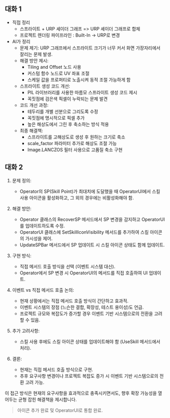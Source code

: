 ## 대화 1
- 직접 정리 
	- 스프라이트 + URP 셰이더 그래프 => URP 셰이더 그래프로 합체
	- 프로젝트 렌더링 파이프라인 : Built-In -> URP로 변경
- AI가 정리
	- 문제 제기: URP 그래프에서 스프라이트 크기가 너무 커서 화면 가장자리에서 잘리는 문제 발생.
	- 해결 방안 제시:
	    - Tiling and Offset 노드 사용
	    - 커스텀 함수 노드로 UV 좌표 조절
	    - 스케일 값을 프로퍼티로 노출시켜 동적 조절 가능하게 함
	- 스프라이트 생성 코드 개선:
	    - PIL 라이브러리를 사용한 마름모 스프라이트 생성 코드 제시
	    - 꼭짓점에 검은색 픽셀이 누락되는 문제 발견
	- 코드 개선 과정:
	    - 테두리를 개별 선분으로 그리도록 수정
	    - 꼭짓점에 명시적으로 픽셀 추가
	    - 높은 해상도에서 그린 후 축소하는 방식 적용
	- 최종 해결책:
	    - 스프라이트를 고해상도로 생성 후 원하는 크기로 축소
	    - scale_factor 파라미터 추가로 해상도 조절 가능
	    - Image.LANCZOS 필터 사용으로 고품질 축소 구현

## 대화 2
1. 문제 정의:
   - Operator의 SP(Skill Point)가 최대치에 도달했을 때 OperatorUI에서 스킬 사용 아이콘을 활성화하고, 그 외의 경우에는 비활성화해야 함.

2. 해결 방안:
   - Operator 클래스의 RecoverSP 메서드에서 SP 변경을 감지하고 OperatorUI를 업데이트하도록 수정.
   - OperatorUI 클래스에 SetSkillIconVisibility 메서드를 추가하여 스킬 아이콘의 가시성을 제어.
   - UpdateSPBar 메서드에서 SP 업데이트 시 스킬 아이콘 상태도 함께 업데이트.

3. 구현 방식:
   - 직접 메서드 호출 방식을 선택 (이벤트 시스템 대신).
   - Operator에서 SP 변경 시 OperatorUI의 메서드를 직접 호출하여 UI 업데이트.

4. 이벤트 vs 직접 메서드 호출 논의:
   - 현재 상황에서는 직접 메서드 호출 방식이 간단하고 효과적.
   - 이벤트 시스템의 장점 (느슨한 결합, 확장성, 테스트 용이성)도 언급.
   - 프로젝트 규모와 복잡도가 증가할 경우 이벤트 기반 시스템으로의 전환을 고려할 수 있음.

5. 추가 고려사항:
   - 스킬 사용 후에도 스킬 아이콘 상태를 업데이트해야 함 (UseSkill 메서드에서 처리).

6. 결론:
   - 현재는 직접 메서드 호출 방식으로 구현.
   - 추후 요구사항 변경이나 프로젝트 복잡도 증가 시 이벤트 기반 시스템으로의 전환 고려 가능.

이 접근 방식은 현재의 요구사항을 효과적으로 충족시키면서도, 향후 확장 가능성을 열어두는 균형 잡힌 해결책을 제시합니다.

> 아이콘 추가 완료 및 OperatorUI로 통합 완료.